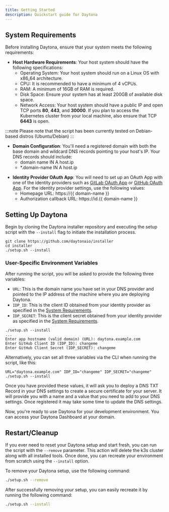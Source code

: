 ```yaml
---
title: Getting Started
description: Quickstart guide for Daytona
---
```


## System Requirements

Before installing Daytona, ensure that your system meets the following requirements:

* **Host Hardware Requirements**: Your host system should have the following specifications:
    * Operating System: Your host system should run on a Linux OS with x86_64 architecture.
    * CPU: It is recommended to have a minimum of 4 vCPUs.
    * RAM: A minimum of 16GB of RAM is required.
    * Disk Space: Ensure your system has at least 200GB of available disk space.
    * Network Access: Your host system should have a public IP and open TCP ports **80**, **443**, and **30000**. If you plan to access the Kubernetes cluster from your local machine, also ensure that TCP **6443** is open.


:::note
Please note that the script has been currently tested on Debian-based distros (Ubuntu/Debian)
:::

- **Domain Configuration**: You'll need a registered domain with both the base domain and wildcard DNS   records pointing to your host's IP. Your DNS records should include:
    * domain name IN A host.ip
    * *.domain-name IN A host.ip

* **Identity Provider OAuth App**: You will need to set up an OAuth App with one of the identity providers such as [GitLab OAuth App](https://docs.gitlab.com/ee/integration/oauth_provider.html) or [GitHub OAuth App](https://docs.github.com/en/apps/oauth-apps/building-oauth-apps/creating-an-oauth-app). For the identity provider settings, use the following values:
    * Homepage URL: https://{{ domain-name }}
    * Authorization callback URL: https://id.{{ domain-name }}

## Setting Up Daytona

Begin by cloning the Daytona installer repository and executing the setup script with the `--install` flag to initiate the installation process.

```shell
git clone https://github.com/daytonaio/installer
cd installer
./setup.sh --install
```

### User-Specific Environment Variables

After running the script, you will be asked to provide the following three variables:

* `URL`: This is the domain name you have set in your DNS provider and pointed to the IP address of the machine where you are deploying Daytona.
* `IDP_ID`: This is the client ID obtained from your identity provider as specified in the [System Requirements](#system-requirements).
* `IDP_SECRET`: This is the client secret obtained from your identity provider as specified in the [System Requirements](#system-requirements).

```shell
./setup.sh --install
...
Enter app hostname (valid domain) (URL): daytona.example.com
Enter GitHub Client ID (IDP_ID): changeme
Enter GitHub Client Secret (IDP_SECRET): changeme
```

Alternatively, you can set all three variables via the CLI when running the script, like this:

```shell
URL="daytona.example.com" IDP_ID="changeme" IDP_SECRET="changeme" ./setup.sh --install
```

Once you have provided these values, it will ask you to deploy a DNS TXT Record in your DNS settings to create a secure certificate for your server. It will provide you with a name and a value that you need to add to your DNS settings. Once registered it may take some time to update the DNS settings.

Now, you're ready to use Daytona for your development environment. You can access your Daytona Dashboard at your domain.

## Restart/Cleanup

If you ever need to reset your Daytona setup and start fresh, you can run the script with the `--remove` parameter. This action will delete the k3s cluster along with all installed tools. Once done, you can recreate your environment from scratch using the `--install` option.

To remove your Daytona setup, use the following command:

```bash
./setup.sh --remove
```

After successfully removing your setup, you can easily recreate it by running the following command:

```bash
./setup.sh --install
```
